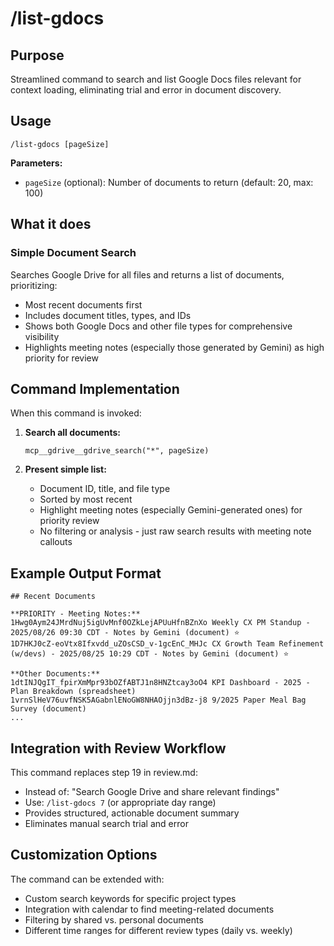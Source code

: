 # /list-gdocs

## Purpose
Streamlined command to search and list Google Docs files relevant for context loading, eliminating trial and error in document discovery.

## Usage
```
/list-gdocs [pageSize]
```

**Parameters:**
- `pageSize` (optional): Number of documents to return (default: 20, max: 100)

## What it does

### Simple Document Search
Searches Google Drive for all files and returns a list of documents, prioritizing:
- Most recent documents first
- Includes document titles, types, and IDs
- Shows both Google Docs and other file types for comprehensive visibility
- Highlights meeting notes (especially those generated by Gemini) as high priority for review

## Command Implementation

When this command is invoked:

1. **Search all documents:**
   ```
   mcp__gdrive__gdrive_search("*", pageSize)
   ```

2. **Present simple list:**
   - Document ID, title, and file type
   - Sorted by most recent
   - Highlight meeting notes (especially Gemini-generated ones) for priority review
   - No filtering or analysis - just raw search results with meeting note callouts

## Example Output Format

```
## Recent Documents

**PRIORITY - Meeting Notes:**
1Hwg0Aym24JMrdNuj5igUvMnf0OZkLejAPUuHfnBZnXo Weekly CX PM Standup - 2025/08/26 09:30 CDT - Notes by Gemini (document) ⭐
1D7HKJ0cZ-eoVtx8Ifxvdd_uZOsCSD_v-1gcEnC_MHJc CX Growth Team Refinement (w/devs) - 2025/08/25 10:29 CDT - Notes by Gemini (document) ⭐

**Other Documents:**
1dtINJQgIT_fpirXmMpr93bOZfABTJ1n8HNZtcay3oO4 KPI Dashboard - 2025 - Plan Breakdown (spreadsheet)
1vrnSlHeV76uvfNSK5AGabnlENoGW8NHAOjjn3dBz-j8 9/2025 Paper Meal Bag Survey (document)
...
```

## Integration with Review Workflow

This command replaces step 19 in review.md:
- Instead of: "Search Google Drive and share relevant findings"
- Use: `/list-gdocs 7` (or appropriate day range)
- Provides structured, actionable document summary
- Eliminates manual search trial and error

## Customization Options

The command can be extended with:
- Custom search keywords for specific project types
- Integration with calendar to find meeting-related documents
- Filtering by shared vs. personal documents
- Different time ranges for different review types (daily vs. weekly)
